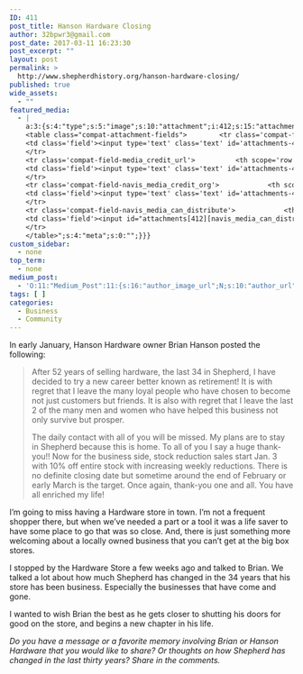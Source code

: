 ```yaml
---
ID: 411
post_title: Hanson Hardware Closing
author: 32bpwr3@gmail.com
post_date: 2017-03-11 16:23:30
post_excerpt: ""
layout: post
permalink: >
  http://www.shepherdhistory.org/hanson-hardware-closing/
published: true
wide_assets:
  - ""
featured_media:
  - |
    a:3:{s:4:"type";s:5:"image";s:10:"attachment";i:412;s:15:"attachment_data";a:33:{s:2:"id";i:412;s:5:"title";s:8:"100_0997";s:8:"filename";s:12:"100_0997.jpg";s:3:"url";s:70:"http://www.shepherdhistory.org/wp-content/uploads/2017/03/100_0997.jpg";s:4:"link";s:49:"http://www.shepherdhistory.org/?attachment_id=412";s:3:"alt";s:0:"";s:6:"author";s:1:"1";s:11:"description";s:0:"";s:7:"caption";s:0:"";s:4:"name";s:8:"100_0997";s:6:"status";s:7:"inherit";s:10:"uploadedTo";i:411;s:4:"date";i:1489249371000;s:8:"modified";i:1489249371000;s:9:"menuOrder";i:0;s:4:"mime";s:10:"image/jpeg";s:4:"type";s:5:"image";s:7:"subtype";s:4:"jpeg";s:4:"icon";s:67:"http://www.shepherdhistory.org/wp-includes/images/media/default.png";s:13:"dateFormatted";s:14:"March 11, 2017";s:6:"nonces";a:3:{s:6:"update";s:10:"8351220d65";s:6:"delete";s:10:"f35157998d";s:4:"edit";s:10:"d86d96eca8";}s:8:"editLink";s:69:"http://www.shepherdhistory.org/wp-admin/post.php?post=412&action=edit";s:4:"meta";b:0;s:10:"authorName";s:17:"32bpwr3@gmail.com";s:14:"uploadedToLink";s:69:"http://www.shepherdhistory.org/wp-admin/post.php?post=411&action=edit";s:15:"uploadedToTitle";s:23:"Hanson Hardware Closing";s:15:"filesizeInBytes";i:1629683;s:21:"filesizeHumanReadable";s:4:"2 MB";s:6:"height";i:2448;s:5:"width";i:3264;s:11:"orientation";s:9:"landscape";s:5:"sizes";a:4:{s:9:"thumbnail";a:4:{s:6:"height";i:140;s:5:"width";i:140;s:3:"url";s:78:"http://www.shepherdhistory.org/wp-content/uploads/2017/03/100_0997-140x140.jpg";s:11:"orientation";s:9:"landscape";}s:6:"medium";a:4:{s:6:"height";i:252;s:5:"width";i:336;s:3:"url";s:78:"http://www.shepherdhistory.org/wp-content/uploads/2017/03/100_0997-336x252.jpg";s:11:"orientation";s:9:"landscape";}s:5:"large";a:4:{s:6:"height";i:578;s:5:"width";i:771;s:3:"url";s:78:"http://www.shepherdhistory.org/wp-content/uploads/2017/03/100_0997-771x578.jpg";s:11:"orientation";s:9:"landscape";}s:4:"full";a:4:{s:3:"url";s:70:"http://www.shepherdhistory.org/wp-content/uploads/2017/03/100_0997.jpg";s:6:"height";i:2448;s:5:"width";i:3264;s:11:"orientation";s:9:"landscape";}}s:6:"compat";a:2:{s:4:"item";s:1710:"<input type="hidden" name="attachments[412][menu_order]" value="0" /><p class="media-types media-types-required-info">Required fields are marked <span class="required">*</span></p>
    <table class="compat-attachment-fields">		<tr class='compat-field-media_credit'>			<th scope='row' class='label'><label for='attachments-412-media_credit'><span class='alignleft'>Credit</span><br class='clear' /></label></th>
    <td class='field'><input type='text' class='text' id='attachments-412-media_credit' name='attachments[412][media_credit]' value=''  /></td>
    </tr>
    <tr class='compat-field-media_credit_url'>			<th scope='row' class='label'><label for='attachments-412-media_credit_url'><span class='alignleft'>Credit URL</span><br class='clear' /></label></th>
    <td class='field'><input type='text' class='text' id='attachments-412-media_credit_url' name='attachments[412][media_credit_url]' value=''  /></td>
    </tr>
    <tr class='compat-field-navis_media_credit_org'>			<th scope='row' class='label'><label for='attachments-412-navis_media_credit_org'><span class='alignleft'>Organization</span><br class='clear' /></label></th>
    <td class='field'><input type='text' class='text' id='attachments-412-navis_media_credit_org' name='attachments[412][navis_media_credit_org]' value=''  /></td>
    </tr>
    <tr class='compat-field-navis_media_can_distribute'>			<th scope='row' class='label'><label for='attachments-412-navis_media_can_distribute'><span class='alignleft'>Can<br />distribute?</span><br class='clear' /></label></th>
    <td class='field'><input id="attachments[412][navis_media_can_distribute]" name="attachments[412][navis_media_can_distribute]" type="checkbox" value="1"  /></td>
    </tr>
    </table>";s:4:"meta";s:0:"";}}}
custom_sidebar:
  - none
top_term:
  - none
medium_post:
  - 'O:11:"Medium_Post":11:{s:16:"author_image_url";N;s:10:"author_url";N;s:11:"byline_name";N;s:12:"byline_email";N;s:10:"cross_link";s:2:"no";s:2:"id";N;s:21:"follower_notification";s:3:"yes";s:7:"license";s:19:"all-rights-reserved";s:14:"publication_id";s:12:"881fb60cdbf3";s:6:"status";s:4:"none";s:3:"url";N;}'
tags: [ ]
categories:
  - Business
  - Community
---
```

In early January, Hanson Hardware owner Brian Hanson posted the following:
<blockquote>After 52 years of selling hardware, the last 34 in Shepherd, I have decided to try a new career better known as retirement! It is with regret that I leave the many loyal people who have chosen to become not just customers but friends. It is also with regret that I leave the last 2 of the many men and women who have helped this business not only survive but prosper.

The daily contact with all of you will be missed. My plans are to stay in Shepherd because this is home. To all of you I say a huge thank-you!! Now for the business side, stock reduction sales start Jan. 3 with 10% off entire stock with increasing weekly reductions. There is no definite closing date but sometime around the end of February or early March is the target. Once again, thank-you one and all. You have all enriched my life!</blockquote>
I’m going to miss having a Hardware store in town. I’m not a frequent shopper there, but when we’ve needed a part or a tool it was a life saver to have some place to go that was so close. And, there is just something more welcoming about a locally owned business that you can’t get at the big box stores.

I stopped by the Hardware Store a few weeks ago and talked to Brian. We talked a lot about how much Shepherd has changed in the 34 years that his store has been business. Especially the businesses that have come and gone.

I wanted to wish Brian the best as he gets closer to shutting his doors for good on the store, and begins a new chapter in his life.

<em>Do you have a message or a favorite memory involving Brian or Hanson Hardware that you would like to share? Or thoughts on how Shepherd has changed in the last thirty years? Share in the comments.</em>